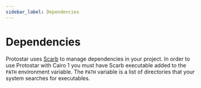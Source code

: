 ```yaml
---
sidebar_label: Dependencies
---
```


# Dependencies

Protostar uses [Scarb](https://github.com/software-mansion/scarb) to manage dependencies in your project.
In order to use Protostar with Cairo 1 you must have Scarb executable added to the `PATH` environment variable. 
The `PATH` variable is a list of directories that your system searches for executables.
